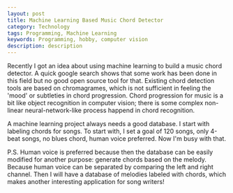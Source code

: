 ```yaml
---
layout: post
title: Machine Learning Based Music Chord Detector
category: Technology
tags: Programming, Machine Learning
keywords: Programming, hobby, computer vision
description: description
---
```


Recently I got an idea about using machine learning to build a music chord detector. A quick google search shows that some work has been done in this field but no good open source tool for that. Existing chord detection tools are based on chromagrames, which is not sufficient in feeling the 'mood' or subtleties in chord progression. Chord progression for music is a bit like object recognition in computer vision; there is some complex non-linear neural-network-like process happend in chord recognition.

A machine learning project always needs a good database. I start with labeling chords for songs. To start with, I set a goal of 120 songs, only 4-beat songs, no blues chord, human voice preferred. Now I'm busy with that.

P.S. Human voice is preferred because then the database can be easily modified for another purpose: generate chords based on the melody. Because human voice can be separated by comparing the left and right channel. Then I will have a database of melodies labeled with chords, which makes another interesting application for song writers!
